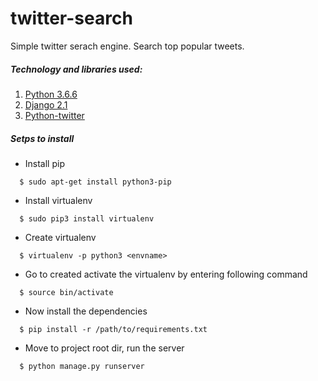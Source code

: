 # twitter-search
Simple twitter serach engine. Search top popular tweets.

##### Technology and libraries used:

1. [Python 3.6.6](https://www.python.org/)
2. [Django 2.1](https://www.djangoproject.com/)
3. [Python-twitter](https://github.com/bear/python-twitter)

##### Setps to install
* Install pip
```console
  $ sudo apt-get install python3-pip
```
* Install virtualenv
```console
  $ sudo pip3 install virtualenv
```
* Create virtualenv
```console
  $ virtualenv -p python3 <envname>
```
* Go to created <envname> activate the virtualenv by entering following command
```console
  $ source bin/activate
```
* Now install the dependencies
```console
  $ pip install -r /path/to/requirements.txt
```
* Move to project root dir, run the server
```console
  $ python manage.py runserver
```
 
